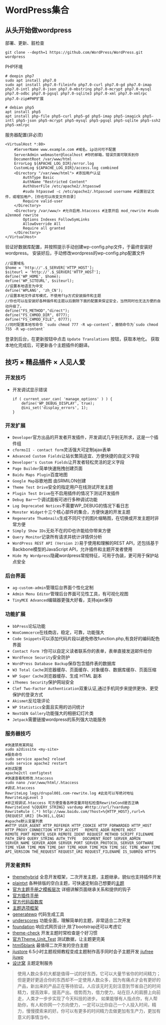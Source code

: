 # WordPress集合
## 从头开始做wordpress
部署、更新、脏检查
```
git clone --depth=1 https://github.com/WordPress/WordPress.git wordpress
```
PHP环境
```
# deepin php7
sudo apt install php7.0
sudo apt install php7.0-fileinfo php7.0-curl php7.0-gd php7.0-imap php7.0-intl php7.0-json php7.0-mbstring php7.0-mcrypt php7.0-mysql php7.0-odbc php7.0-pgsql php7.0-sqlite3 php7.0-xml php7.0-xmlrpc php7.0-zip#PHP扩展

# debian php5
apt install php5
apt install php-file php5-curl php5-gd php5-imap php5-imagick php5-intl php5-json php5-mcrypt php5-mysql php5-pgsql php5-sqlite php5-ssh2 php5-xmlrpc
```
服务器配置(非必须)
```
<VirtualHost *:80>
	#ServerName www.example.com #域名，ip访问可不配置
	ServerAdmin webmaster@localhost #你的邮箱，错误页面可联系到你
	DocumentRoot /var/www/html
	ErrorLog ${APACHE_LOG_DIR}/error.log
	CustomLog ${APACHE_LOG_DIR}/access.log combined
	<Directory "/var/www/html"> #添加用户认证
        AuthType Basic
        AuthName "Restricted Content"
        AuthUserFile /etc/apache2/.htpasswd
        #sudo htpasswd -c /etc/apache2/.htpasswd username #设置验证文件，或增加用户，[你也可以改变文件目录]
        Require valid-user
    </Directory>
    <Directory /var/www/> #允许启用.htaccess #注意开启 mod_rewrite #sudo a2enmod rewrite
	    Options Indexes FollowSymLinks
	    AllowOverride All
	    Require all granted
	</Directory>
</VirtualHost>
```
验证好数据库配置，并按照提示手动创建wp-config.php文件，于最终安装好wordpress。
安装好后，手动修改wordpress的wp-config.php配置文件
```
//设置域名
$home = 'http://'.$_SERVER['HTTP_HOST'];
$siteurl = 'http://'.$_SERVER['HTTP_HOST'];
define('WP_HOME', $home);
define('WP_SITEURL', $siteurl);
//设置本地语言为中文
define('WPLANG', 'zh_CN');
//设置本地文件读写模式，不使用ftp方式安装插件和主题 
//你也可以在安装好各种插件和主题以后删除下面的配置来保证安全，当然同时也无法方便的自动升级了。
define("FS_METHOD","direct");
define("FS_CHMOD_DIR", 0777);
define("FS_CHMOD_FILE", 0777);
//同时配置本地写命令 `sudo chmod 777 -R wp-content`，撤销命令为`sudo chmod 755 -R wp-content`
```
登录到后台，在更新按钮中点击 `Update Translations` 按钮，获取本地化。
获取本地化完成后，可更新各个主题插件的翻译。

## 技巧 × 精品插件 × 人见人爱
### 开发技巧
- 开发调试显示错误
	```
	if ( current_user_can( 'manage_options' ) ) {
	    define('WP_DEBUG_DISPLAY', true);
	    @ini_set('display_errors', 1);
	}
	```
### 开发扩展
- `Developer`官方出品的开发者开发插件，开发调试几乎别无所求，这是一个插件组
- `cformsII - contact form`灵活强大可定制ajax表单
- `Advanced Custom Fields`让站长繁简适宜、方便快捷的自定义字段
- `Developer's Custom Fields`让开发者轻松灵活的定义字段
- `Page Builder`简单快速拖拽创建页面
- `Baidu Maps Plugin`百度地图
- `Google Map`谷歌地图 由SRMILON创建
- `Theme Test Drive`安全的指定用户在线测试开发主题
- `Plugin Test Drive`在不启用插件的情况下测试开发插件
- `Debug Bar`一个调试面板可进行多种调试功能
- `Log Deprecated Notices`不需要WP_DEBUG的情况下看日志
- `Monster Widget`十三个核心部件的集合，方便快速的开发主题
- `Regenerate Thumbnails`生成不同尺寸的图片缩略图，在切换或开发主题时非常方便
- `Simply Show IDs`无处不在的ID也许能给你带来方便
- `Query Monitor`记录所有请求并统计详情供分析
- `WordPress REST API (Version 2)`易于使用和理解的REST API，还包括基于Backbone模型的JavaScript API，允许插件和主题开发者使用
- `Hide My Wordpress`隐藏wordpress常规特征，可用于伪装，更可用于保护站点安全
    

### 后台界面
- `ag-custom-admin`管理后台界面个性化定制
- `Admin Menu Editor`管理后台界面可见性工具，有可视化视图
- `TinyMCE Advanced`编辑器更强大好看，支持ajax保存
  
### 功能扩展
- `bbPress`论坛功能
- `WooCommcerce`在线商店，稳定，可靠，功能强大
- `Code Snippets`可以添加代码片段以避免修改function.php,有良好的编码配色界面
- `Contact Form 7`你可以自定义读者联系你的表单，表单直接发送邮件给你
- `Wordfence Security`安全防护
- `WordPress Database Backup`保存包含插件表的数据库
- `W3 Total Cache`浏览器缓存、页面缓存、对象缓存、数据库缓存、页面压缩
- `WP Super Cache`浏览器缓存、生成 HTML 副本
- `iThemes Security`保护网站安全
- `Clef Two-Factor Authentication`双重认证,通过手机同步来提供更快、更受保护的登录方式
- `Akismet`反垃圾评论
- `WP Statistics`全面且实用的访问统计
- `NextGEN Gallery`功能强大的相册幻灯片类
- `Jetpack`需要链接wordpress的系列强大功能服务

### 服务器技巧

```
#快速禁用某网站
sudo a2dissite <my-site>
#服务命令
sudo service apache2 reload
sudo service apache2 restart
#测试配置
apache2ctl configtest
#快速查看和修改.htaccess
sudo nano /var/www/html/.htaccess
#调试.htaccess
RewriteLog logs/drupal001.com-rewrite.log #此处可以写绝对地址
RewriteLogLevel 3
#非正规调试.htaccess 可方便查看各种变量并轻松检查RewriteCond是否正确
RewriteCond %{QUERY_STRING} vardump #http://url/?vardump
RewriteRule (.*) http://www.baidu.com/?host=%{HTTP_HOST},rurl=%{REQUEST_URI} [R=301,L,QSA]
#apache默认变量列表
#HTTP_USER_AGENT HTTP_REFERER HTTP_COOKIE HTTP_FORWARDED HTTP_HOST HTTP_PROXY_CONNECTION HTTP_ACCEPT   REMOTE_ADDR REMOTE_HOST REMOTE_PORT REMOTE_USER REMOTE_IDENT REQUEST_METHOD SCRIPT_FILENAME PATH_INFO QUERY_STRING AUTH_TYPE   DOCUMENT_ROOT SERVER_ADMIN SERVER_NAME SERVER_ADDR SERVER_PORT SERVER_PROTOCOL SERVER_SOFTWARE   TIME_YEAR TIME_MON TIME_DAY TIME_HOUR TIME_MIN TIME_SEC TIME_WDAY TIME   API_VERSION THE_REQUEST REQUEST_URI REQUEST_FILENAME IS_SUBREQ HTTPS
```

### 开发者资料
- [themehybrid](http://themehybrid.com/themes/hybrid-child) 全息开发框架，二次开发主题，主题继承，貌似也支持插件开发
- [plaintxt](http://www.plaintxt.org/) 各种排版的空白主题，可快速定制自己想要的[主题](https://wordpress.org/themes/sandbox/)
- [官方主题手册之模板层次](https://developer.wordpress.org/themes/basics/template-hierarchy/) 详细讲解页面继承关系和提供的钩子
- [官方插件手册](https://developer.wordpress.org/plugins/) 
- [官方代码函数库](https://codex.wordpress.org/)
- [主题选项框架](https://wordpress.org/plugins/options-framework/)
- [generatewp](https://generatewp.com) 代码生成工具
- [underscores](http://underscores.me/) 功能全面，理解简单的主题，非常适合二次开发
- [foundation](http://foundation.zurb.com/) 响应式网页设计,除了bootstrap还可以考虑它
- [theme-check](https://wordpress.org/plugins/theme-check/) 开发主题时常检查是个好习惯
- [官方Theme_Unit_Test](https://codex.wordpress.org/Theme_Unit_Test) 测试数据，让主题更完美
- [html5blank](http://html5blank.com/) 最值得二次开发的空白主题
- [jiustore](https://www.jiustore.com/) 6.5小时主题视频教程变成主题制作高手同时会子主题开发 [jiufree](https://www.jiufree.com/) [jiuwp](http://www.jiuwp.com/)
- [设计窝](http://www.shejiwo.net/) 主题定制服务

> 使用人数众多的大都是值得一试的好东西，它可以大量节省你的时间精力；但是更好更适合你的东西却不一定使用人数众多，因为有痛点才会有更好的产品，新出来的产品正在等待验证。人应该无时无刻注意到节省自己的时间精力，提高效率，提高产出。借势而为，借力使力，站在巨人的肩膀上向前走，人类才一步步实现了今天科技的进步。
> 如果能够有人指点你，有人帮助你，有人和你网一个方向使力，一定可以比你自己一个人投入时间，精力，慢慢摸索来的好。你可以有更多的时间精力去做更加有生产力，更加有意义的事情当中。
